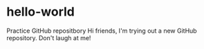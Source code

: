 # hello-world
Practice GitHub repositbory
Hi friends, I'm trying out a new GitHub repository. Don't laugh at me!
